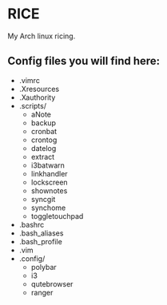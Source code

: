 # RICE
My Arch linux ricing.

## Config files you will find here:
+ .vimrc
+ .Xresources
+ .Xauthority
+ .scripts/
	* aNote
	* backup
	* cronbat
	* crontog
	* datelog
	* extract
	* i3batwarn
	* linkhandler
	* lockscreen
	* shownotes
	* syncgit
	* synchome
	* toggletouchpad
+ .bashrc
+ .bash\_aliases
+ .bash\_profile
+ .vim
+ .config/
	* polybar
	* i3
	* qutebrowser
	* ranger
